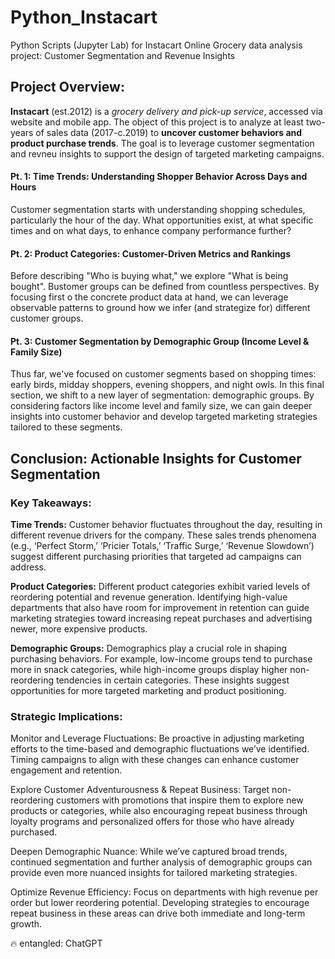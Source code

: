 # Python_Instacart
Python Scripts (Jupyter Lab) for Instacart Online Grocery data analysis project: 
Customer Segmentation and Revenue Insights

## Project Overview: 
**Instacart** (est.2012) is a *grocery delivery and pick-up service*, accessed via website and mobile app. The object of this project is to analyze at least two-years of sales data (2017-c.2019) to **uncover customer behaviors and product purchase trends**. The goal is to leverage customer segmentation and revneu insights to support the design of targeted marketing campaigns. 
#### Pt. 1: Time Trends: Understanding Shopper Behavior Across Days and Hours
Customer segmentation starts with understanding shopping schedules, particularly the hour of the day. What opportunities exist, at what specific times and on what days, to enhance company performance further? 
#### Pt. 2: Product Categories: Customer-Driven Metrics and Rankings
Before describing "Who is buying what," we explore "What is being bought". Bustomer groups can be defined from countless perspectives. By focusing first o the concrete product data at hand, we can leverage observable patterns to ground how we infer (and strategize for) different customer groups. 
#### Pt. 3: Customer Segmentation by Demographic Group (Income Level & Family Size)
Thus far, we've focused on customer segments based on shopping times: early birds, midday shoppers, evening shoppers, and night owls. In this final section, we shift to a new layer of segmentation: demographic groups. By considering factors like income level and family size, we can gain deeper insights into customer behavior and develop targeted marketing strategies tailored to these segments. 

## Conclusion: Actionable Insights for Customer Segmentation
### Key Takeaways:

**Time Trends:** Customer behavior fluctuates throughout the day, resulting in different revenue drivers for the company. These sales trends phenomena (e.g., ‘Perfect Storm,’ ‘Pricier Totals,’ ‘Traffic Surge,’ ‘Revenue Slowdown’) suggest different purchasing priorities that targeted ad campaigns can address.

**Product Categories:** Different product categories exhibit varied levels of reordering potential and revenue generation. Identifying high-value departments that also have room for improvement in retention can guide marketing strategies toward increasing repeat purchases and advertising newer, more expensive products.

**Demographic Groups:** Demographics play a crucial role in shaping purchasing behaviors. For example, low-income groups tend to purchase more in snack categories, while high-income groups display higher non-reordering tendencies in certain categories. These insights suggest opportunities for more targeted marketing and product positioning.

### Strategic Implications:

Monitor and Leverage Fluctuations: Be proactive in adjusting marketing efforts to the time-based and demographic fluctuations we’ve identified. Timing campaigns to align with these changes can enhance customer engagement and retention.

Explore Customer Adventurousness & Repeat Business: Target non-reordering customers with promotions that inspire them to explore new products or categories, while also encouraging repeat business through loyalty programs and personalized offers for those who have already purchased.

Deepen Demographic Nuance: While we’ve captured broad trends, continued segmentation and further analysis of demographic groups can provide even more nuanced insights for tailored marketing strategies.

Optimize Revenue Efficiency: Focus on departments with high revenue per order but lower reordering potential. Developing strategies to encourage repeat business in these areas can drive both immediate and long-term growth.

🔥 entangled: ChatGPT
